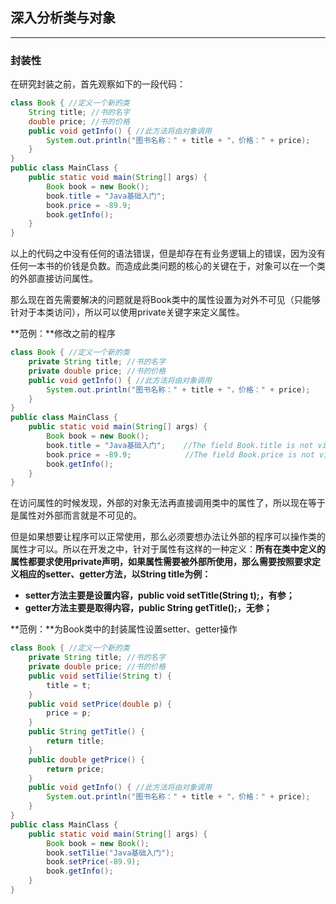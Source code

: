 ## 深入分析类与对象

---

### 封装性

在研究封装之前，首先观察如下的一段代码：

```java
class Book { //定义一个新的类
    String title; //书的名字
    double price; //书的价格
    public void getInfo() { //此方法将由对象调用
        System.out.println("图书名称：" + title + "，价格：" + price);
    }
}
public class MainClass {
    public static void main(String[] args) {
        Book book = new Book();
        book.title = "Java基础入门";
        book.price = -89.9;
        book.getInfo();
    }
}
```

以上的代码之中没有任何的语法错误，但是却存在有业务逻辑上的错误，因为没有任何一本书的价钱是负数。而造成此类问题的核心的关键在于，对象可以在一个类的外部直接访问属性。

那么现在首先需要解决的问题就是将Book类中的属性设置为对外不可见（只能够针对于本类访问），所以可以使用private关键字来定义属性。

**范例：**修改之前的程序

```java
class Book { //定义一个新的类
    private String title; //书的名字
    private double price; //书的价格
    public void getInfo() { //此方法将由对象调用
        System.out.println("图书名称：" + title + "，价格：" + price);
    }
}
public class MainClass {
    public static void main(String[] args) {
        Book book = new Book();
        book.title = "Java基础入门";    //The field Book.title is not visible
        book.price = -89.9;            //The field Book.price is not visible
        book.getInfo();
    }
}
```

在访问属性的时候发现，外部的对象无法再直接调用类中的属性了，所以现在等于是属性对外部而言就是不可见的。

但是如果想要让程序可以正常使用，那么必须要想办法让外部的程序可以操作类的属性才可以。所以在开发之中，针对于属性有这样的一种定义：**所有在类中定义的属性都要求使用private声明，如果属性需要被外部所使用，那么需要按照要求定义相应的setter、getter方法，以String title为例：**

* **setter方法主要是设置内容，public void setTitle\(String t\);，有参；**
* **getter方法主要是取得内容，public String getTitle\(\);，无参；**

**范例：**为Book类中的封装属性设置setter、getter操作

```java
class Book { //定义一个新的类
	private String title; //书的名字
	private double price; //书的价格
	public void setTilie(String t) {
		title = t;
	}
	public void setPrice(double p) {
		price = p;
	}
	public String getTitle() {
		return title;
	}
	public double getPrice() {
		return price;
	}
	public void getInfo() { //此方法将由对象调用
		System.out.println("图书名称：" + title + "，价格：" + price);
	}
}
public class MainClass {
	public static void main(String[] args) {
		Book book = new Book();
		book.setTilie("Java基础入门");
		book.setPrice(-89.9);
		book.getInfo();
	}
}
```



